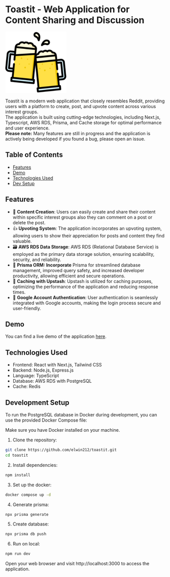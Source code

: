# Toastit - Web Application for Content Sharing and Discussion

![Toastit Logo](/public/toastit192.png)

Toastit is a modern web application that closely resembles Reddit, providing users with a platform to create, post, and upvote content across various interest groups.<br> The application is built using cutting-edge technologies, including Next.js, Typescript, AWS RDS, Prisma, and Cache storage for optimal performance and user experience.<br>
**Please note:** Many features are still in progress and the application is actively being developed if you found a bug, please open an issue.

## Table of Contents

- [Features](#features)
- [Demo](#demo)
- [Technologies Used](#technologies-used)
- [Dev Setup](#development-setup)

## Features

- 📝 **Content Creation**: Users can easily create and share their content within specific interest groups also they can comment on a post or delete the post.
- 👍 **Upvoting System**: The application incorporates an upvoting system, allowing users to show their appreciation for posts and content they find valuable.
- 🗃️ **AWS RDS Data Storage**: AWS RDS (Relational Database Service) is employed as the primary data storage solution, ensuring scalability, security, and reliability.
- 💾 **Prisma ORM: Incorporate** Prisma for streamlined database management, improved query safety, and increased developer productivity, allowing efficient and secure operations.
- 🚀 **Caching with Upstash**: Upstash is utilized for caching purposes, optimizing the performance of the application and reducing response times.
- 🔐 **Google Account Authentication**: User authentication is seamlessly integrated with Google accounts, making the login process secure and user-friendly.

## Demo

You can find a live demo of the application [here](https://toastit-dusky.vercel.app/).

## Technologies Used

- Frontend: React with Next.js, Tailwind CSS
- Backend: Node.js, Express.js
- Language: TypeScript
- Database: AWS RDS with PostgreSQL
- Cache: Redis

## Development Setup

To run the PostgreSQL database in Docker during development, you can use the provided Docker Compose file:

Make sure you have Docker installed on your machine.

1. Clone the repository:

```bash
git clone https://github.com/elwin212/toastit.git
cd toastit
```

2. Install dependencies:

```bash
npm install
```

3. Set up the docker:

```bash
docker compose up -d
```

4. Generate prisma:

```bash
npx prisma generate
```

5. Create database:

```bash
npx prisma db push
```

6. Run on local:

```bash
npm run dev
```

Open your web browser and visit http://localhost:3000 to access the application.
